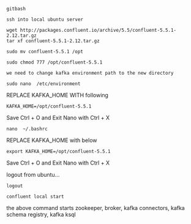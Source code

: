 ```
gitbash 

ssh into local ubuntu server
```

```
wget http://packages.confluent.io/archive/5.5/confluent-5.5.1-2.12.tar.gz
tar xf confluent-5.5.1-2.12.tar.gz
```


```
sudo mv confluent-5.5.1 /opt

sudo chmod 777 /opt/confluent-5.5.1
```

 

```
we need to change kafka environment path to the new directory
```

```
sudo nano  /etc/environment
```

REPLACE KAFKA_HOME WITH following

```
KAFKA_HOME=/opt/confluent-5.5.1
```

Save Ctrl + O and Exit Nano with Ctrl + X

```
nano  ~/.bashrc
```
REPLACE KAFKA_HOME with below

```
export KAFKA_HOME=/opt/confluent-5.5.1
```

Save Ctrl + O and Exit Nano with Ctrl + X

logout from ubuntu...

```
logout
```


```
confluent local start
```

the above command starts zookeeper, broker, kafka connectors, kafka schema registry, kafka ksql
